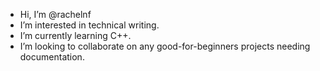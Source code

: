 - Hi, I’m @rachelnf
- I’m interested in technical writing.
- I’m currently learning C++.
- I’m looking to collaborate on any good-for-beginners projects needing documentation.

<!---
rachelnf/rachelnf is a ✨ special ✨ repository because its `README.md` (this file) appears on your GitHub profile.
You can click the Preview link to take a look at your changes.
--->
